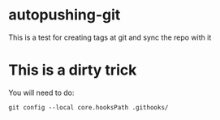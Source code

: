 # autopushing-git

This is a test for creating tags at git and sync the repo with it

# This is a dirty trick

You will need to do:

`git config --local core.hooksPath .githooks/`
